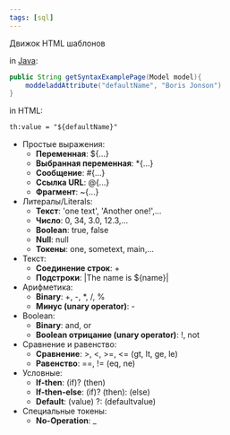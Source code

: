 ```yaml
---
tags: [sql]
---
```

 
 Движок HTML шаблонов


in [Java](📙MOC-JAVA.md):
```java
public String getSyntaxExamplePage(Model model){
	moddeladdAttribute("defaultName", "Boris Jonson")
}
```

in HTML:
```html
th:value = "${defaultName}"
```

-   Простые выражения:  
    -   **Переменная**: ${...}
    -   **Выбранная переменная**: *{...}
    -   **Сообщение**: #{...}
    -   **Ссылка URL**: @{...}
    -   **Фрагмент**: ~{...}
-   Литералы/Literals:  
    -   **Текст**: 'one text', 'Another one!',...
    -   **Число**: 0, 34, 3.0, 12.3,...
    -   **Boolean**: true, false
    -   **Null**: null
    -   **Токены**: one, sometext, main,...
-   Текст:  
    -   **Соединение строк**: +
    -   **Подстроки**: |The name is ${name}|
-   Арифметика:  
    -   **Binary**: +, -, *, /, %
    -   **Минус (unary operator)**: -
-   Boolean:  
    -   **Binary**: and, or
    -   **Boolean отрицание (unary operator)**: !, not
-   Сравнение и равенство:  
    -   **Сравнение**: >, <, >=, <= (gt, lt, ge, le)
    -   **Равенство**: ==, != (eq, ne)
-   Условные:  
    -   **If-then**: (if)? (then)
    -   **If-then-else**: (if)? (then): (else)
    -   **Default**: (value) ?: (defaultvalue)
-   Специальные токены:  
    -   **No-Operation**: _